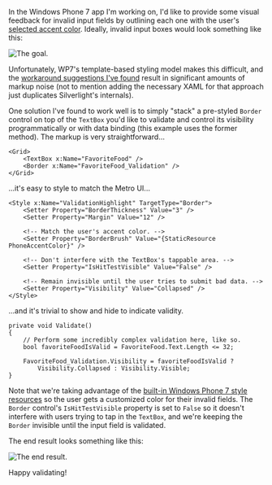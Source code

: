 ﻿In the Windows Phone 7 app I'm working on, I'd like to provide some visual
feedback for invalid input fields by outlining each one with the user's
[selected accent color][1]. Ideally, invalid input boxes would look something
like this:

![The goal.][a]

Unfortunately, WP7's template-based styling model makes this difficult, and
the [workaround suggestions I've found][2] result in significant amounts of
markup noise (not to mention adding the necessary XAML for that approach just
duplicates Silverlight's internals).

One solution I've found to work well is to simply "stack" a pre-styled `Border`
control on top of the `TextBox` you'd like to validate and control its
visibility programmatically or with data binding (this example uses the former
method). The markup is very straightforward...

	<Grid>
		<TextBox x:Name="FavoriteFood" />
		<Border x:Name="FavoriteFood_Validation" />
	</Grid>

...it's easy to style to match the Metro UI...

	<Style x:Name="ValidationHighlight" TargetType="Border">
		<Setter Property="BorderThickness" Value="3" />
		<Setter Property="Margin" Value="12" />

		<!-- Match the user's accent color. -->
		<Setter Property="BorderBrush" Value="{StaticResource PhoneAccentColor}" />

		<!-- Don't interfere with the TextBox's tappable area. -->
		<Setter Property="IsHitTestVisible" Value="False" />

		<!-- Remain invisible until the user tries to submit bad data. -->
		<Setter Property="Visibility" Value="Collapsed" />
	</Style>

...and it's trivial to show and hide to indicate validity.

	private void Validate()
	{
		// Perform some incredibly complex validation here, like so.
		bool favoriteFoodIsValid = FavoriteFood.Text.Length <= 32;

		FavoriteFood_Validation.Visibility = favoriteFoodIsValid ?
			Visibility.Collapsed : Visibility.Visible;
	}

Note that we're taking advantage of the [built-in Windows Phone 7 style
resources][3] so the user gets a customized color for their invalid fields. The
`Border` control's `IsHitTestVisible` property is set to `False` so it doesn't
interfere with users trying to tap in the `TextBox`, and we're keeping the
`Border` invisible until the input field is validated.

The end result looks something like this:

![The end result.][b]

Happy validating!

[1]: http://www.microsoft.com/windowsphone/en-us/howto/wp7/start/change-accent-color-or-background-theme.aspx
[2]: http://stackoverflow.com/questions/4706619/windows-phone-7-borderbrush-can-only-be-set-once
[3]: http://msdn.microsoft.com/en-us/library/ff769552%28v=VS.92%29.aspx
[a]: Content/posts/img/simple-validation-visuals-for-windows-phone-7_01.png
[b]: Content/posts/img/simple-validation-visuals-for-windows-phone-7_02.png